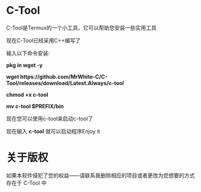 # C-Tool
<p>C-Tool是Termux的一个小工具，它可以帮助您安装一些实用工具</p>
<p>现在C-Tool已经采用C++编写了</p>
<p>输入以下命令安装:</p>
<p><strong>pkg in wget -y</strong></p>
<p><strong>wget https://github.com/MrWhite-C/C-Tool/releases/download/Latest.Always/c-tool</strong></p>
<p><strong>chmod +x c-tool</strong></p>
<p><strong>mv c-tool $PREFIX/bin</strong></p>
<p>现在您可以使用c-tool来启动c-tool了</p>
<p>现在输入 <strong>c-tool</strong> 就可以启动程序Enjoy it</p>




# 关于版权
<p>如果本软件侵犯了您的权益——请联系我删除相应的项目或者更改为您想要的方式存在于 C-Tool 中</p>
